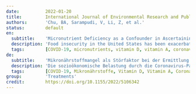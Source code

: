 ```yaml
---
date:          2022-01-20
title:         International Journal of Environmental Research and Public Health
authors:       'Chu, BA, Sarampudi, V, Li, Z, et al.'
status:        default
en:
  subtitle:    'Micronutrient Deficiency as a Confounder in Ascertaining the Role of Obesity in Severe COVID-19 Infection'
  description: 'Food insecurity in the United States has been exacerbated due to the socioeconomic strain of the coronavirus disease 2019 (COVID-19) pandemic. Populations experiencing poverty and, as a consequence, food insecurity in the United States are disproportionately affected by obesity, which was identified early in the pandemic as a major risk factor for increased susceptibility to COVID-19 infection and mortality. Given the focus on obesity and its role in immune dysregulation, it is also important to note the role of micronutrient deficiency, another sequalae of food insecurity. Micronutrients play an important role in the ability of the immune system to mount an appropriate response. Moreover, OBESE individuals are more likely to be micronutrient deficient. This review will explore the role of micronutrients, vitamin A, vitamin D, vitamin C, and zinc in respiratory immunity and COVID-19 and how micronutrient deficiency may be a possible confounder in obesity’s association with severe outcomes. By illuminating the role of micronutrients in COVID-19, this paper expands the discussion from food insecurity and obesity to include micronutrient deficiency and how all of these interact in respiratory illnesses such as  COVID-19. '
  tags:        [COVID-19, micronutrients, vitamin D, vitamin A, coronavirus, SARS-CoV-2, respiratory infections, obesity, food insecurity]
de:
  subtitle:    'Mikronährstoffmangel als Störfaktor bei der Ermittlung der Rolle von Fettleibigkeit bei schwerer COVID-19-Infektion'
  description: 'Die sozioökonomische Belastung durch die Coronavirus-Pandemie 2019 (COVID-19) hat die Ernährungsunsicherheit in den Vereinigten Staaten noch verschärft. Bevölkerungsgruppen, die von Armut und infolgedessen von Ernährungsunsicherheit in den Vereinigten Staaten betroffen sind, sind überproportional von Fettleibigkeit betroffen, die schon früh in der Pandemie als ein wichtiger Risikofaktor für eine erhöhte Anfälligkeit für COVID-19-Infektionen und Mortalität identifiziert wurde. Angesichts der Fokussierung auf Fettleibigkeit und ihre Rolle bei der Dysregulation des Immunsystems ist es auch wichtig, die Rolle des Mikronährstoffmangels, einer weiteren Folge der Ernährungsunsicherheit, zu beachten. Mikronährstoffe spielen eine wichtige Rolle für die Fähigkeit des Immunsystems, eine angemessene Reaktion zu zeigen. Außerdem ist die Wahrscheinlichkeit eines Mikronährstoffmangels bei OBESE-Personen größer. In dieser Übersichtsarbeit wird die Rolle von Mikronährstoffen, Vitamin A, Vitamin D, Vitamin C und Zink bei der Immunität der Atemwege und COVID-19 untersucht, und es wird dargelegt, inwiefern ein Mikronährstoffmangel ein möglicher Störfaktor bei der Assoziation von Fettleibigkeit mit schwerwiegenden Folgen sein könnte. Indem die Rolle von Mikronährstoffen bei COVID-19 beleuchtet wird, erweitert dieses Papier die Diskussion von Ernährungsunsicherheit und Fettleibigkeit auf Mikronährstoffmangel und darauf, wie all diese Faktoren bei Atemwegserkrankungen wie COVID-19 zusammenwirken.' 
  tags:        [COVID-19, Mikronährstoffe, Vitamin D, Vitamin A, Coronavirus, SARS-CoV-2, Atemwegsinfektionen, Fettleibigkeit, Ernährungsunsicherheit]
group:         'Treatments'
credit:        https://doi.org/10.1155/2022/5106342
---
```

